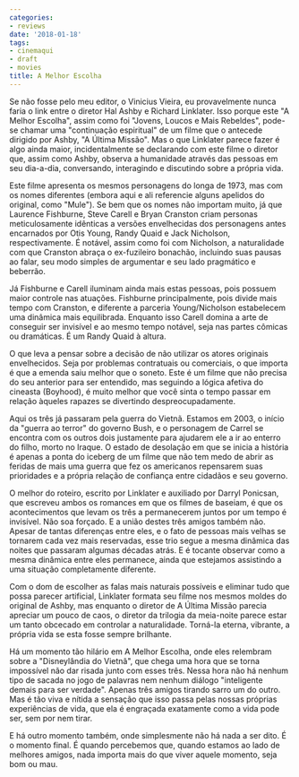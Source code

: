 ```yaml
---
categories:
- reviews
date: '2018-01-18'
tags:
- cinemaqui
- draft
- movies
title: A Melhor Escolha
---
```


Se não fosse pelo meu editor, o Vinicius Vieira, eu provavelmente nunca faria o link entre o diretor Hal Ashby e Richard Linklater. Isso porque este "A Melhor Escolha", assim como foi "Jovens, Loucos e Mais Rebeldes", pode-se chamar uma "continuação espiritual" de um filme que o antecede dirigido por Ashby, "A Última Missão". Mas o que Linklater parece fazer é algo ainda maior, incidentalmente se declarando com este filme o diretor que, assim como Ashby, observa a humanidade através das pessoas em seu dia-a-dia, conversando, interagindo e discutindo sobre a própria vida.

Este filme apresenta os mesmos personagens do longa de 1973, mas com os nomes diferentes (embora aqui e ali referencie alguns apelidos do original, como "Mule"). Se bem que os nomes não importam muito, já que Laurence Fishburne, Steve Carell e Bryan Cranston criam personas meticulosamente idênticas a versões envelhecidas dos personagens antes encarnados por Otis Young, Randy Quaid e Jack Nicholson, respectivamente. É notável, assim como foi com Nicholson, a naturalidade com que Cranston abraça o ex-fuzileiro bonachão, incluindo suas pausas ao falar, seu modo simples de argumentar e seu lado pragmático e beberrão.

Já Fishburne e Carell iluminam ainda mais estas pessoas, pois possuem maior controle nas atuações. Fishburne principalmente, pois divide mais tempo com Cranston, e diferente a parceria Young/Nicholson estabelecem uma dinâmica mais equilibrada. Enquanto isso Carell domina a arte de conseguir ser invisível e ao mesmo tempo notável, seja nas partes cômicas ou dramáticas. É um Randy Quaid à altura.

O que leva a pensar sobre a decisão de não utilizar os atores originais envelhecidos. Seja por problemas contratuais ou comerciais, o que importa é que a emenda saiu melhor que o soneto. Este é um filme que não precisa do seu anterior para ser entendido, mas seguindo a lógica afetiva do cineasta (Boyhood), é muito melhor que você sinta o tempo passar em relação àqueles rapazes se divertindo despreocupadamente.

Aqui os três já passaram pela guerra do Vietnã. Estamos em 2003, o início da "guerra ao terror" do governo Bush, e o personagem de Carrel se encontra com os outros dois justamente para ajudarem ele a ir ao enterro do filho, morto no Iraque. O estado de desolação em que se inicia a história é apenas a ponta do iceberg de um filme que não tem medo de abrir as feridas de mais uma guerra que fez os americanos repensarem suas prioridades e a própria relação de confiança entre cidadãos e seu governo.

O melhor do roteiro, escrito por Linklater e auxiliado por Darryl Ponicsan, que escreveu ambos os romances em que os filmes de baseiam, é que os acontecimentos que levam os três a permanecerem juntos por um tempo é invisível. Não soa forçado. E a união destes três amigos também não. Apesar de tantas diferenças entre eles, e o fato de pessoas mais velhas se tornarem cada vez mais reservadas, esse trio segue a mesma dinâmica das noites que passaram algumas décadas atrás. E é tocante observar como a mesma dinâmica entre eles permanece, ainda que estejamos assistindo a uma situação completamente diferente.

Com o dom de escolher as falas mais naturais possíveis e eliminar tudo que possa parecer artificial, Linklater formata seu filme nos mesmos moldes do original de Ashby, mas enquanto o diretor de A Última Missão parecia apreciar um pouco de caos, o diretor da trilogia da meia-noite parece estar um tanto obcecado em controlar a naturalidade. Torná-la eterna, vibrante, a própria vida se esta fosse sempre brilhante.

Há um momento tão hilário em A Melhor Escolha, onde eles relembram sobre a "Disneylândia do Vietnã", que chega uma hora que se torna impossível não dar risada junto com esses três. Nessa hora não há nenhum tipo de sacada no jogo de palavras nem nenhum diálogo "inteligente demais para ser verdade". Apenas três amigos tirando sarro um do outro. Mas é tão viva e nítida a sensação que isso passa pelas nossas próprias experiências de vida, que ela é engraçada exatamente como a vida pode ser, sem por nem tirar.

E há outro momento também, onde simplesmente não há nada a ser dito. É o momento final. É quando percebemos que, quando estamos ao lado de melhores amigos, nada importa mais do que viver aquele momento, seja bom ou mau.
